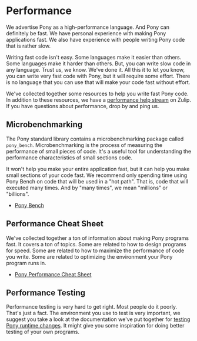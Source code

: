 # Performance

We advertise Pony as a high-performance language. And Pony can definitely be fast. We have personal experience with making Pony applications fast. We also have experience with people writing Pony code that is rather slow.

Writing fast code isn't easy. Some languages make it easier than others. Some languages make it harder than others. But, you can write slow code in any language. Trust us, we know. We've done it. All this it to let you know, you can write very fast code with Pony, but it will require some effort. There is no language that you can use that will make your code fast without effort.

We've collected together some resources to help you write fast Pony code. In addition to these resources, we have a [performance help stream](https://ponylang.zulipchat.com/#narrow/stream/190362-performance-help) on Zulip. If you have questions about performance, drop by and ping us.

## Microbenchmarking

The Pony standard library contains a microbenchmarking package called `pony_bench`. Microbenchmarking is the process of measuring the performance of small pieces of code. It's a useful tool for understanding the performance characteristics of small sections code.

It won't help you make your entire application fast, but it can help you make small sections of your code fast. We recommend only spending time using Pony Bench on code that will be used in a "hot path". That is, code that will executed many times. And by "many times", we mean "millions" or "billions".

- [Pony Bench](https://stdlib.ponylang.io/pony_bench--index/)

## Performance Cheat Sheet

We've collected together a ton of information about making Pony programs fast.
It covers a ton of topics. Some are related to how to design programs for speed. Some are related to how to maximize the performance of code you write. Some are related to optimizing the environment your Pony program runs in.

- [Pony Performance Cheat Sheet](performance/pony-performance-cheat-sheet.md)

## Performance Testing

Performance testing is very hard to get right. Most people do it poorly. That's just a fact. The environment you use to test is very important, we suggest you take a look at the documentation we've put together for [testing Pony runtime changes](/contribute/developer-resources/performance-testing-setup.md). It might give you some inspiration for doing better testing of your own programs.
